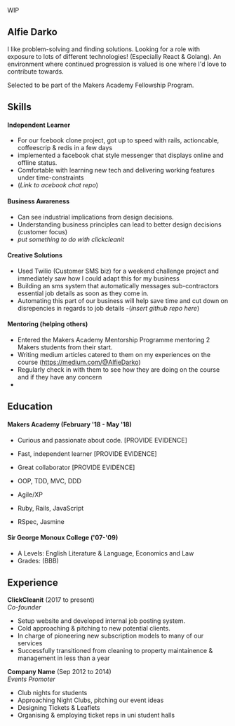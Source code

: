 WIP
## Alfie Darko

I like problem-solving and finding solutions. Looking for a role with exposure to lots of different technologies! (Especially React & Golang). An environment where continued progression is valued is one where I'd love to contribute towards.

Selected to be part of the Makers Academy Fellowship Program.

## Skills

#### Independent Learner

- For our fcebook clone project, got up to speed with rails, actioncable, coffeescrip & redis in a few days
- implemented a facebook chat style messenger that displays online and offline status.
- Comfortable with learning new tech and delivering working features under time-constraints
- (*Link to acebook chat repo*)

#### Business Awareness
 - Can see industrial implications from design decisions.
 - Understanding business principles can lead to better design decisions (customer focus)
 - *put something to do with clickcleanit*

#### Creative Solutions
 - Used Twilio (Customer SMS biz) for a weekend challenge project and immediately saw how I could adapt this for my business
 - Building an sms system that automatically messages sub-contractors essential job details as soon as they come in.
 - Automating this part of our business will help save time and cut down on disrepencies in regards to job details
 -(*insert github repo here*)

#### Mentoring (helping others)

- Entered the Makers Academy Mentorship Programme mentoring 2 Makers students from their start.
- Writing medium articles catered to them on my experiences on the course (https://medium.com/@AlfieDarko)
- Regularly check in with them to see how they are doing on the course and if they have any concern
-
## Education
#### Makers Academy (February '18 - May '18)

- Curious and passionate about code. [PROVIDE EVIDENCE]
- Fast, independent learner [PROVIDE EVIDENCE]
- Great collaborator [PROVIDE EVIDENCE]

- OOP, TDD, MVC, DDD
- Agile/XP
- Ruby, Rails, JavaScript
- RSpec, Jasmine

#### Sir George Monoux College ('07-'09)
- A Levels: English Literature & Language, Economics and Law
- Grades: (BBB)

## Experience

**ClickCleanit** (2017 to present)    
*Co-founder*  
- Setup website and developed internal job posting system.
- Cold approaching & pitching to new potential clients.
- In charge of pioneering new subscription models to many of our services
- Successfully transitioned from cleaning to property maintainence & management in less than a year

**Company Name** (Sep 2012 to 2014)   
*Events Promoter*  
- Club nights for students
- Approaching Night Clubs, pitching our event ideas
- Designing Tickets & Leaflets
- Organising & employing ticket reps in uni student halls

